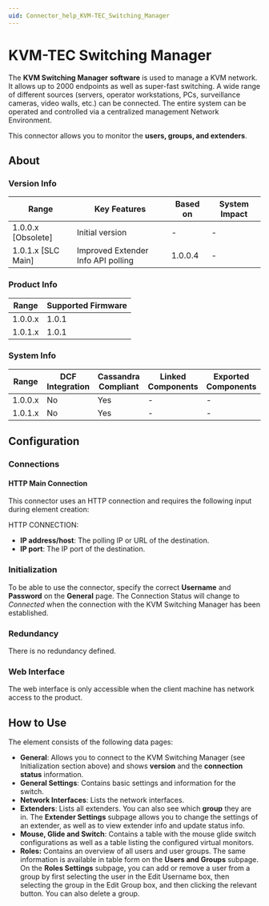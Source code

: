 ```yaml
---
uid: Connector_help_KVM-TEC_Switching_Manager
---
```


# KVM-TEC Switching Manager

The **KVM Switching Manager** **software** is used to manage a KVM network. It allows up to 2000 endpoints as well as super-fast switching. A wide range of different sources (servers, operator workstations, PCs, surveillance cameras, video walls, etc.) can be connected. The entire system can be operated and controlled via a centralized management Network Environment.

This connector allows you to monitor the **users, groups, and extenders**.

## About

### Version Info

| **Range**            | **Key Features**                   | **Based on** | **System Impact** |
|----------------------|------------------------------------|--------------|-------------------|
| 1.0.0.x \[Obsolete\] | Initial version                    | \-           | \-                |
| 1.0.1.x \[SLC Main\] | Improved Extender Info API polling | 1.0.0.4      | \-                |

### Product Info

| **Range** | **Supported Firmware** |
|-----------|------------------------|
| 1.0.0.x   | 1.0.1                  |
| 1.0.1.x   | 1.0.1                  |

### System Info

| **Range** | **DCF Integration** | **Cassandra Compliant** | **Linked Components** | **Exported Components** |
|-----------|---------------------|-------------------------|-----------------------|-------------------------|
| 1.0.0.x   | No                  | Yes                     | \-                    | \-                      |
| 1.0.1.x   | No                  | Yes                     | \-                    | \-                      |

## Configuration

### Connections

#### HTTP Main Connection

This connector uses an HTTP connection and requires the following input during element creation:

HTTP CONNECTION:

- **IP address/host**: The polling IP or URL of the destination.
- **IP port**: The IP port of the destination.

### Initialization

To be able to use the connector, specify the correct **Username** and **Password** on the **General** page. The Connection Status will change to *Connected* when the connection with the KVM Switching Manager has been established.

### Redundancy

There is no redundancy defined.

### Web Interface

The web interface is only accessible when the client machine has network access to the product.

## How to Use

The element consists of the following data pages:

- **General**: Allows you to connect to the KVM Switching Manager (see Initialization section above) and shows **version** and the **connection status** information.
- **General Settings**: Contains basic settings and information for the switch.
- **Network Interfaces**: Lists the network interfaces.
- **Extenders**: Lists all extenders. You can also see which **group** they are in. The **Extender Settings** subpage allows you to change the settings of an extender, as well as to view extender info and update status info.
- **Mouse, Glide and Switch**: Contains a table with the mouse glide switch configurations as well as a table listing the configured virtual monitors.
- **Roles:** Contains an overview of all users and user groups. The same information is available in table form on the **Users and Groups** subpage. On the **Roles Settings** subpage, you can add or remove a user from a group by first selecting the user in the Edit Username box, then selecting the group in the Edit Group box, and then clicking the relevant button. You can also delete a group.
